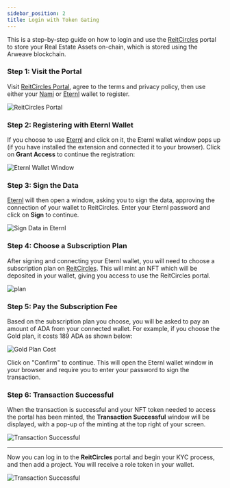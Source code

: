 ```yaml
---
sidebar_position: 2
title: Login with Token Gating
---
```


This is a step-by-step guide on how to login and use the [ReitCircles](https://reitcircles.com/) portal to store your Real Estate Assets on-chain, which is stored using the Arweave blockchain.


### Step 1: Visit the Portal

Visit [ReitCircles Portal](https://devportal.reitcircles.com/#/login), agree to the terms and privacy policy, then use either your [Nami](https://www.namiwallet.io) or [Eternl](https://eternl.io) wallet to register.

![ReitCircles Portal](/img/login/portal-begin.png)

### Step 2: Registering with Eternl Wallet

If you choose to use [Eternl](https://eternl.io) and click on it, the Eternl wallet window pops up (if you have installed the extension and connected it to your browser). Click on **Grant Access** to continue the registration:

![Eternl Wallet Window](/img/login/access.png)

### Step 3: Sign the Data

[Eternl](https://eternl.io) will then open a window, asking you to sign the data, approving the connection of your wallet to ReitCircles. Enter your Eternl password and click on **Sign** to continue.

![Sign Data in Eternl](/img/login/sign.png)

### Step 4: Choose a Subscription Plan

After signing and connecting your Eternl wallet, you will need to choose a subscription plan on [ReitCircles](https://reitcircles.com/). This will mint an NFT which will be deposited in your wallet, giving you access to use the ReitCircles portal.


![plan](/img/login/plans.png)

### Step 5: Pay the Subscription Fee

Based on the subscription plan you choose, you will be asked to pay an amount of ADA from your connected wallet. For example, if you choose the Gold plan, it costs 189 ADA as shown below:

![Gold Plan Cost](/img/login/pay.png)

Click on "Confirm" to continue. This will open the Eternl wallet window in your browser and require you to enter your password to sign the transaction.

### Step 6: Transaction Successful

When the transaction is successful and your NFT token needed to access the portal has been minted, the **Transaction Successful** window will be displayed, with a pop-up of the minting at the top right of your screen.

![Transaction Successful](/img/login/paid.png)

--------

Now you can log in to the **ReitCircles** portal and begin your KYC process, and then add a project. You will receive a role token in your wallet.

![Transaction Successful](/img/login/login-portal.png)

